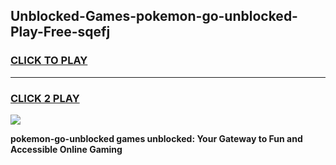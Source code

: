 
## Unblocked-Games-pokemon-go-unblocked-Play-Free-sqefj
<h3>
<a href="https://premium76.site?title=pokemon-go-unblocked&ref=19M">CLICK TO PLAY</a></h3>
<hr>

<h3>
<a href="https://premium76.site?title=pokemon-go-unblocked&ref=19M">CLICK 2 PLAY</a>
  
</h3>

<a href="https://premium76.site?title=pokemon-go-unblocked&ref=19M"><img src="https://clearcache.store/games.png"></a>


**pokemon-go-unblocked games unblocked: Your Gateway to Fun and Accessible Online Gaming**
